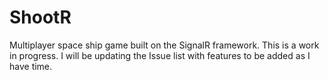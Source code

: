 ShootR
======

Multiplayer space ship game built on the SignalR framework.  This is a work in progress.  I will be updating the Issue list with features to be added as I have time.